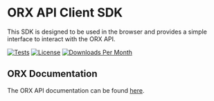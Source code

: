# ORX API Client SDK

This SDK is designed to be used in the browser and provides a simple interface to interact with the ORX API. 

[![Tests](https://github.com/ndcsol/orx/actions/workflows/test.yaml/badge.svg)](https://github.com/ndcsol/orx/actions/workflows/test.yaml)
[![License](https://img.shields.io/badge/Apache-2)](https://www.apache.org/licenses/LICENSE-2.0)
[![Downloads Per Month](https://img.shields.io/npm/dm/@ndcsol/orx)](https://www.npmjs.com/package/@ndcsol/orx)

## ORX Documentation

The ORX API documentation can be found [here](https://docs.orx.travel).
